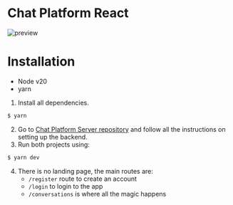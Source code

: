 # Chat Platform React

![preview](https://i.imgur.com/DQlHtCB.png)

# Installation

- Node v20
- yarn

1. Install all dependencies.

```bash
$ yarn
```

2. Go to [Chat Platform Server repository](https://github.com/tushuynh/chat-platform-server) and follow all the instructions on setting up the backend.
3. Run both projects using:

```bash
$ yarn dev
```

4. There is no landing page, the main routes are:
   - `/register` route to create an account
   - `/login` to login to the app
   - `/conversations` is where all the magic happens
